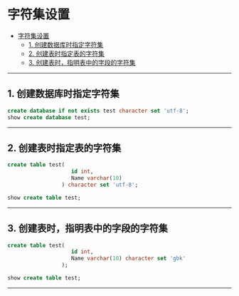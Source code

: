 # 字符集设置

- [字符集设置](#字符集设置)
  - [1. 创建数据库时指定字符集](#1-创建数据库时指定字符集)
  - [2. 创建表时指定表的字符集](#2-创建表时指定表的字符集)
  - [3. 创建表时，指明表中的字段的字符集](#3-创建表时指明表中的字段的字符集)

---

## 1. 创建数据库时指定字符集

```sql
create database if not exists test character set 'utf-8';
show create database test;
```

---

## 2. 创建表时指定表的字符集

```sql
create table test(
                    id int,
                    Name varchar(10)
                 ) character set 'utf-8';

show create table test;
```

---

## 3. 创建表时，指明表中的字段的字符集

```sql
create table test(
                    id int,
                    Name varchar(10) character set 'gbk'
                 );

show create table test;
```

---
